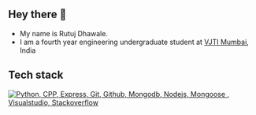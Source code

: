 ## Hey there 👋

<!--
**killjoycircuit/killjoycircuit** is a ✨ _special_ ✨ repository because its `README.md` (this file) appears on your GitHub profile.

Here are some ideas to get you started:.
-->
- My name is Rutuj Dhawale.
- I am a fourth year engineering undergraduate student at [VJTI Mumbai](https://vjti.ac.in/), India

## Tech stack

[![Python, CPP, Express, Git, Github, Mongodb, Nodejs, Mongoose , Visualstudio, Stackoverflow](https://skillicons.dev/icons?i=go,py,c,cpp,express,git,github,mongodb,mongoose,nodejs,visualstudio,stackoverflow&perline=10)](https://skillicons.dev)

